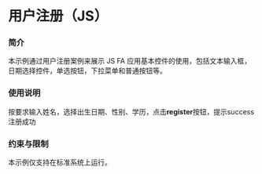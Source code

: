 # 用户注册（JS）

### 简介

本示例通过用户注册案例来展示 JS FA 应用基本控件的使用，包括文本输入框，日期选择控件，单选按钮，下拉菜单和普通按钮等。

### 使用说明

按要求输入姓名，选择出生日期、性别、学历，点击**register**按钮，提示success注册成功

### 约束与限制

本示例仅支持在标准系统上运行。